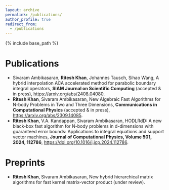 ```yaml
---
layout: archive
permalink: /publications/
author_profile: true
redirect_from:
  - /publications
---
```


{% include base_path %}

<!-- {% if site.author.googlescholar %}
  <div class="wordwrap">You can also find my articles on <a href="{{site.author.googlescholar}}">my Google Scholar profile</a>.</div>
{% endif %} -->

Publications
======
* Sivaram Ambikasaran, **Ritesh Khan**, Johannes Tausch, Sihao Wang, A hybrid interpolation ACA accelerated method for parabolic boundary integral operators, **SIAM Journal on Scientific Computing** (accepted & in press), <https://arxiv.org/abs/2408.04080>.
* **Ritesh Khan**, Sivaram Ambikasaran, New Algebraic Fast Algorithms for N-body Problems in Two and Three Dimensions, **Communications in Computational Physics** (accepted & in press), <https://arxiv.org/abs/2309.14085>.
* **Ritesh Khan**, V.A. Kandappan, Sivaram Ambikasaran, HODLRdD: A new black-box fast algorithm for N-body problems in d-dimensions with guaranteed error bounds: Applications to integral equations and support vector machines, **Journal of Computational Physics, Volume 501, 2024, 112786**, <https://doi.org/10.1016/j.jcp.2024.112786>.

  
Preprints
======
* **Ritesh Khan**, Sivaram Ambikasaran, New hybrid hierarchical matrix algorithms for fast kernel
matrix-vector product (under review).



